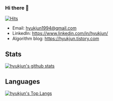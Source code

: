 ### Hi there 👋
[![Hits](https://hits.seeyoufarm.com/api/count/incr/badge.svg?url=https%3A%2F%2Fgithub.com%2Fnamhj94&count_bg=%2379C83D&title_bg=%23555555&icon=github.svg&icon_color=%23E7E7E7&title=hits&edge_flat=false)](https://hits.seeyoufarm.com)
- Email: hyukjun1994@gmail.com
- LinkedIn: https://www.linkedin.com/in/hyukjun/
- Algorithm blog: https://hyukjun.tistory.com 
## Stats
[![hyukjun's github stats](https://github-readme-stats.vercel.app/api?username=namhj94&show_icons=true&hide_border=true&theme=default)](https://github.com/namhj94)
## Languages
[![hyukjun's Top Langs](https://github-readme-stats.vercel.app/api/top-langs/?username=namhj94&layout=compact&&langs_count=10&hide_border=true&hide=,tcl,verilog,systemverilog&theme=default)](https://github.com/namhj94)
